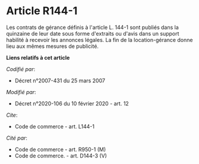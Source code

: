 # Article R144-1

Les contrats de gérance définis à l'article L. 144-1 sont publiés dans la quinzaine de leur date sous forme d'extraits ou
d'avis dans un support habilité à recevoir les annonces légales. La fin de la location-gérance donne lieu aux mêmes mesures
de publicité.

**Liens relatifs à cet article**

_Codifié par_:

  - Décret n°2007-431 du 25 mars 2007

_Modifié par_:

  - Décret n°2020-106 du 10 février 2020 - art. 12

_Cite_:

  - Code de commerce - art. L144-1

_Cité par_:

  - Code de commerce - art. R950-1 (M)
  - Code de commerce. - art. D144-3 (V)
